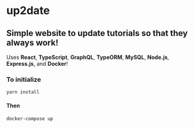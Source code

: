 # up2date

## Simple website to update tutorials so that they always work!

Uses **React**, **TypeScript**, **GraphQL**, **TypeORM**, **MySQL**, **Node.js**, **Express.js**, and **Docker**!

### To initialize

```
yarn install
```

#### Then

```
docker-compose up
```
